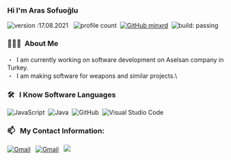 ### Hi I'm Aras Sofuoğlu
![version :17.08.2021](https://img.shields.io/badge/version-17.08.2021-informational) &nbsp;
![profile count](https://komarev.com/ghpvc/?username=minxrd&color=red)&nbsp;
[![GitHub minxrd](https://img.shields.io/github/followers/minxrd?label=follow&style=social)](https://github.com/minxrd)&nbsp;
![build: passing](https://img.shields.io/badge/build-passing-success)
### 👨🏻‍💻 &nbsp;About Me
・ &nbsp;I am currently working on software development on Aselsan company in Turkey.\
・ &nbsp;I am making software for weapons and similar projects.\

### 🛠 &nbsp; I Know Software Languages
![JavaScript](https://img.shields.io/badge/-JavaScript-05122A?style=flat&logo=javascript)&nbsp;
![Java](https://img.shields.io/badge/-Java-05122A?style=flat&logo=Java&logoColor=FFA518)&nbsp;
![GitHub](https://img.shields.io/badge/-GitHub-05122A?style=flat&logo=github)&nbsp;
![Visual Studio Code](https://img.shields.io/badge/-Visual%20Studio%20Code-05122A?style=flat&logo=visual-studio-code&logoColor=007ACC)&nbsp;

### 📫 &nbsp; My Contact Information:
<a href="mailto:minxsadd@gmail.com"><img alt="Gmail" src="https://img.shields.io/badge/iCloud-D14836?style=flat&logo=icloud&logoColor=white" /></a> &nbsp;
<a href="https://discord.com/users/363432802487894027"><img alt="Gmail" src="https://img.shields.io/badge/Discord-2f3236?style=flat&logo=discord&logoColor=blue" /></a> &nbsp;
<a href="https://instagram.com/minxrd"><img src="https://img.shields.io/badge/@minxrd-E4405F?style=flat&logo=Instagram&logoColor=white"/></a> &nbsp;

